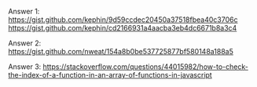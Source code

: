 Answer 1: https://gist.github.com/kephin/9d59ccdec20450a37518fbea40c3706c
          https://gist.github.com/kephin/cd2166931a4aacba3eb4dc6671b8a3c4

Answer 2: https://gist.github.com/nweat/154a8b0be537725877bf580148a188a5

Answer 3: https://stackoverflow.com/questions/44015982/how-to-check-the-index-of-a-function-in-an-array-of-functions-in-javascript
